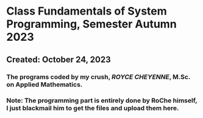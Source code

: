 # Class Fundamentals of System Programming, Semester Autumn 2023
## Created: October 24, 2023
### The programs coded by my crush, _ROYCE CHEYENNE_, M.Sc. on Applied Mathematics.
### Note: The programming part is entirely done by RoChe himself, I just blackmail him to get the files and upload them here.
